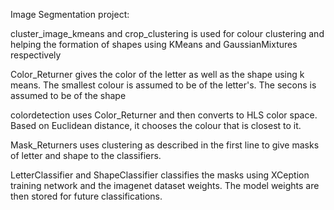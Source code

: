 Image Segmentation project:

cluster_image_kmeans and crop_clustering is used for colour clustering and helping the formation of shapes using KMeans and GaussianMixtures respectively

Color_Returner gives the color of the letter as well as the shape using k means. The smallest colour is assumed to be of the letter's. The secons is assumed to be of the shape

colordetection uses Color_Returner and then converts to HLS color space. Based on Euclidean distance, it chooses the colour that is closest to it.

Mask_Returners uses clustering as described in the first line to give masks of letter and shape to the classifiers.

LetterClassifier and ShapeClassifier classifies the masks using XCeption training network and the imagenet dataset weights. The model weights are then stored for future classifications.